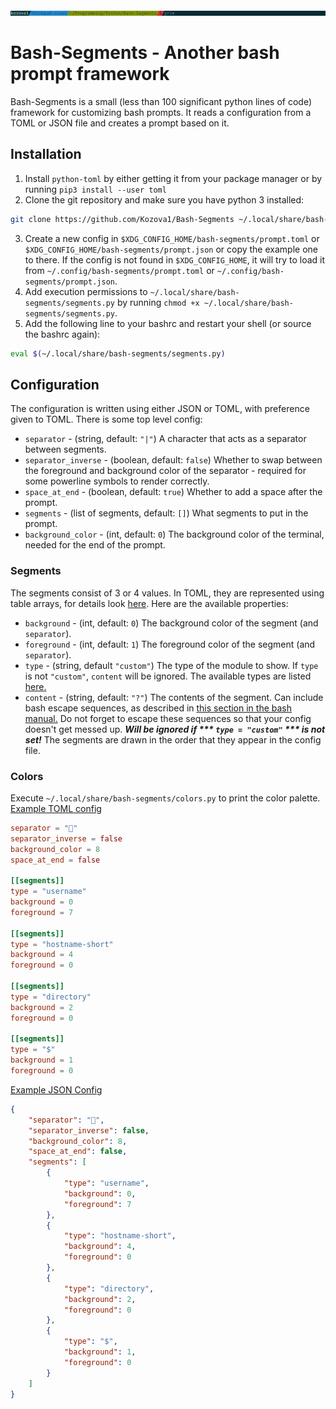 ![An image of the example config](./example_config.png)
# Bash-Segments - Another bash prompt framework
Bash-Segments is a small (less than 100 significant python lines of code) framework for customizing bash prompts. It reads a configuration from a TOML or JSON  file and creates a prompt based on it. 
## Installation
1. Install `python-toml` by either getting it from your package manager or by running `pip3 install --user toml`
2. Clone the git repository and make sure you have python 3 installed:
```bash
git clone https://github.com/Kozova1/Bash-Segments ~/.local/share/bash-segments
```
3. Create a new config in `$XDG_CONFIG_HOME/bash-segments/prompt.toml` or `$XDG_CONFIG_HOME/bash-segments/prompt.json` or copy the example one to there. If the config is not found in `$XDG_CONFIG_HOME`, it will try to load it from `~/.config/bash-segments/prompt.toml` or `~/.config/bash-segments/prompt.json`.
4. Add execution permissions to `~/.local/share/bash-segments/segments.py` by running `chmod +x ~/.local/share/bash-segments/segments.py`.
5. Add the following line to your bashrc and restart your shell (or source the bashrc again):
```bash
eval $(~/.local/share/bash-segments/segments.py)
```
## Configuration
The configuration is written using either JSON or TOML, with preference given to TOML.
There is some top level config:
- `separator` - (string, default: `"|"`) A character that acts as a separator between segments.
- `separator_inverse` - (boolean, default: `false`) Whether to swap between the foreground and background color of the separator - required for some powerline symbols to render correctly.
- `space_at_end` - (boolean, default: `true`) Whether to add a space after the prompt.
- `segments` - (list of segments, default: `[]`) What segments to put in the prompt.
- `background_color` - (int, default: `0`) The background color of the terminal, needed for the end of the prompt.
### Segments
The segments consist of 3 or 4 values. In TOML, they are represented using table arrays, for details look [here](https://github.com/toml-lang/toml#user-content-array-of-tables). Here are the available properties:
- `background` - (int, default: `0`) The background color of the segment (and `separator`).
- `foreground` - (int, default: `1`) The foreground color of the segment (and `separator`).
- `type` - (string, default `"custom"`) The type of the module to show. If `type` is not `"custom"`, `content` will be ignored. The available types are listed [here.](./TYPES.md)
- `content` - (string, default: `"?"`) The contents of the segment. Can include bash escape sequences, as described in [this section in the bash manual.](https://www.gnu.org/savannah-checkouts/gnu/bash/manual/bash.html#index-prompting) Do not forget to escape these sequences so that your config doesn't get messed up. ***Will be ignored if *** `type = "custom"` *** is not set!***
The segments are drawn in the order that they appear in the config file.
### Colors
Execute `~/.local/share/bash-segments/colors.py` to print the color palette.
[Example TOML config](./prompt.toml)
```toml
separator = ""
separator_inverse = false
background_color = 8
space_at_end = false

[[segments]]
type = "username"
background = 0
foreground = 7

[[segments]]
type = "hostname-short"
background = 4
foreground = 0

[[segments]]
type = "directory"
background = 2
foreground = 0

[[segments]]
type = "$"
background = 1
foreground = 0
```

[Example JSON Config](./prompt.json)
```json
{
	"separator": "",
	"separator_inverse": false,
	"background_color": 8,
	"space_at_end": false,
	"segments": [
		{
			"type": "username",
			"background": 0,
			"foreground": 7
		},
		{
			"type": "hostname-short",
			"background": 4,
			"foreground": 0
		},
		{
			"type": "directory",
			"background": 2,
			"foreground": 0
		},
		{
			"type": "$",
			"background": 1,
			"foreground": 0
		}
	]
}
```

